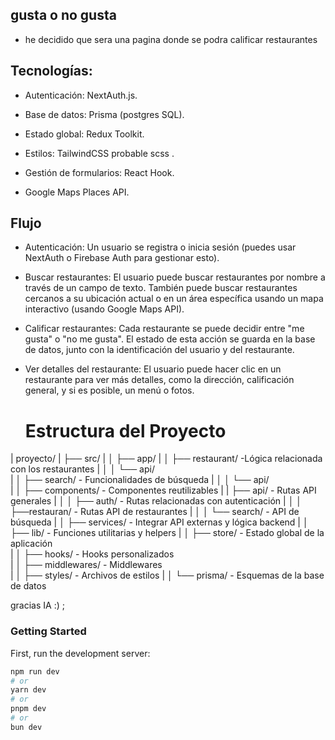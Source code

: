  ## gusta o no gusta
 - he decidido que sera una pagina donde se podra calificar restaurantes

 ## Tecnologías: 

 - Autenticación: NextAuth.js.

 - Base de datos: Prisma (postgres SQL).
 - Estado global: Redux Toolkit.
 - Estilos: TailwindCSS probable scss .
 - Gestión de formularios: React Hook.
 - Google Maps Places API.
 ## Flujo
 - Autenticación:
    Un usuario se registra o inicia sesión (puedes usar NextAuth o Firebase Auth para gestionar esto).
 - Buscar restaurantes:
    El usuario puede buscar restaurantes por nombre a través de un campo de texto.
    También puede buscar restaurantes cercanos a su ubicación actual o en un área específica usando un mapa interactivo (usando Google Maps API).
 - Calificar restaurantes:
    Cada restaurante se puede decidir entre "me gusta" o "no me gusta". El estado de esta acción se guarda en la base de datos, junto con la identificación del usuario y del restaurante.
  - Ver detalles del restaurante:
    El usuario puede hacer clic en un restaurante para ver más detalles, como la dirección, calificación general, y si es posible, un menú o fotos.

    # Estructura del Proyecto

|   proyecto/
|   ├── src/
|   │   ├── app/
|   │   ├── restaurant/      -Lógica relacionada con los restaurantes
|   │   │   └── api/       
|   │   ├── search/         - Funcionalidades de búsqueda
|   │   │   └── api/      
|   │   ├── components/     - Componentes reutilizables
|   |   ├── api/             - Rutas API generales
|   │   │   ├── auth/        - Rutas relacionadas con autenticación
|   │   │   ├──restauran/   - Rutas API de restaurantes
|   │   │   └── search/      - API de búsqueda
|   │   ├── services/        - Integrar API externas y lógica backend
|   │   ├── lib/             - Funciones utilitarias y helpers
|   │   ├── store/           - Estado global de la aplicación           
|   │   ├── hooks/           - Hooks personalizados            
|   │   ├── middlewares/     - Middlewares            
|   │   ├── styles/          - Archivos de estilos
|   │   └── prisma/          - Esquemas de la base de datos



gracias  IA :) ;
### Getting Started

First, run the development server:

```bash
npm run dev
# or
yarn dev
# or
pnpm dev
# or
bun dev
```
